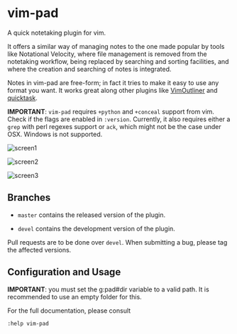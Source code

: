 # vim-pad

A quick notetaking plugin for vim.

It offers a similar way of managing notes to the one made popular by tools like
Notational Velocity, where file management is removed from the notetaking
workflow, being replaced by searching and sorting facilities, and where the creation
and searching of notes is integrated.

Notes in vim-pad are free-form; in fact it tries to make it easy to use any
format you want. It works great along other plugins like
[VimOutliner](https://github.com/vimoutliner/vimoutliner/) and
[quicktask](https://github.com/aaronbieber/quicktask).

**IMPORTANT**: `vim-pad` requires `+python` and `+conceal` support from vim.
Check if the flags are enabled in `:version`. Currently, it also requires
either a `grep` with perl regexes support or `ack`, which might not be the case
under OSX. Windows is not supported.


![screen1](https://raw.githubusercontent.com/fmoralesc/vim-pad/devel/doc/ss-vim-pad.png) 

![screen2](https://raw.githubusercontent.com/fmoralesc/vim-pad/devel/doc/ss-filter-query.png) 

![screen3](https://raw.githubusercontent.com/fmoralesc/vim-pad/devel/doc/ss-incsearch.png)

## Branches

* `master` contains the released version of the plugin.

* `devel` contains the development version of the plugin. 

Pull requests are to be done over `devel`. When submitting a bug, please tag
the affected versions.

## Configuration and Usage

**IMPORTANT**: you must set the g:pad#dir variable to a valid path. It is
recommended to use an empty folder for this.

For the full documentation, please consult

	:help vim-pad


